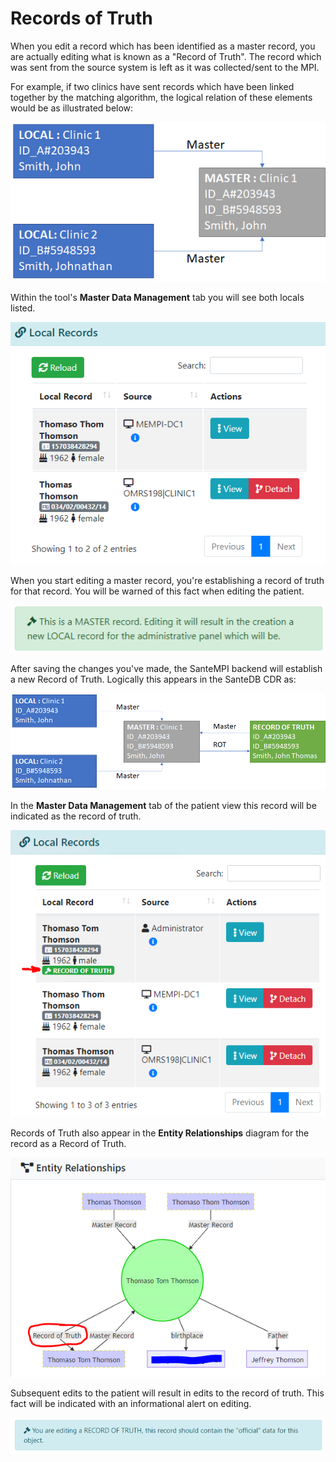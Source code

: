 # Records of Truth

When you edit a record which has been identified as a master record, you are actually editing what is known as a "Record of Truth". The record which was sent from the source system is left as it was collected/sent to the MPI.&#x20;

For example, if two clinics have sent records which have been linked together by the matching algorithm, the logical relation of these elements would be as illustrated below:

![](<../../../.gitbook/assets/image (23).png>)

Within the tool's **Master Data Management** tab you will see both locals listed.

![](<../../../.gitbook/assets/image (117).png>)

When you start editing a master record, you're establishing a record of truth for that record. You will be warned of this fact when editing the patient.

![](<../../../.gitbook/assets/image (75).png>)

After saving the changes you've made, the SanteMPI backend will establish a new Record of Truth. Logically this appears in the SanteDB CDR as:

![](<../../../.gitbook/assets/image (137).png>)

In the **Master Data Management** tab of the patient view this record will be indicated as the record of truth.

![](<../../../.gitbook/assets/image (8).png>)

Records of Truth also appear in the **Entity Relationships** diagram for the record as a Record of Truth.

![](<../../../.gitbook/assets/image (103) (1).png>)

Subsequent edits to the patient will result in edits to the record of truth. This fact will be indicated with an informational alert on editing.

![](<../../../.gitbook/assets/image (2).png>)
